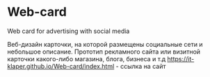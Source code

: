 # Web-card
Web card for advertising with social media

Веб-дизайн карточки, на которой размещены социальные сети и небольшое описание. Прототип рекламного сайта или визитной карточки какого-либо магазина, блога, бизнеса и т.д
https://it-klaper.github.io/Web-card/index.html - ссылка на сайт
